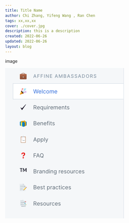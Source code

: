 ```yaml
---
title: Title Name
author: Chi Zhang, Yifeng Wang , Ran Chen
tags: xx,xx,xx
cover: ./cover.jpg
description: this is a description
created: 2022-06-26
updated: 2022-06-26
layout: blog
---
```


image

![](./test.png)

